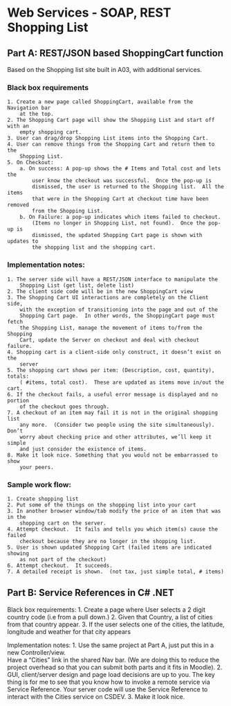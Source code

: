 # Web Services - SOAP, REST Shopping List
## Part A: REST/JSON based ShoppingCart function
Based on the Shopping list site built in A03, with additional services. 

### Black box requirements
    1. Create a new page called ShoppingCart, available from the Navigation bar 
		at the top.
    2. The Shopping Cart page will show the Shopping List and start off with an 
		empty shopping cart.
    3. User can drag/drop Shopping List items into the Shopping Cart.
    4. User can remove things from the Shopping Cart and return them to the 
		Shopping List.
    5. On Checkout:
        a. On success: A pop-up shows the # Items and Total cost and lets the 
			user know the checkout was successful.  Once the pop-up is
			dismissed, the user is returned to the Shopping list.  All the items
			that were in the Shopping Cart at checkout time have been removed 
			from the Shopping List.
        b. On Failure: a pop-up indicates which items failed to checkout.  
			(Items no longer in Shopping List, not found).  Once the pop-up is 
			dismissed, the updated Shopping Cart page is shown with updates to 
			the shopping list and the shopping cart.
			
### Implementation notes:
    1. The server side will have a REST/JSON interface to manipulate the
		Shopping List (get list, delete list)
    2. The client side code will be in the new ShoppingCart view
    3. The Shopping Cart UI interactions are completely on the Client side, 
		with the exception of transitioning into the page and out of the 
		Shopping Cart page.  In other words, the ShoppingCart page must fetch 
		the Shopping List, manage the movement of items to/from the Shopping 
		Cart, update the Server on checkout and deal with checkout failure.
    4. Shopping cart is a client-side only construct, it doesn’t exist on the 
		server
    5. The shopping cart shows per item: (Description, cost, quantity), totals: 
		( #items, total cost).  These are updated as items move in/out the cart.
    6. If the checkout fails, a useful error message is displayed and no portion
		of the checkout goes through.
    7. A checkout of an item may fail it is not in the original shopping list 
		any more.  (Consider two people using the site simultaneously).  Don’t 
		worry about checking price and other attributes, we’ll keep it simple 
		and just consider the existence of items.
    8. Make it look nice. Something that you would not be embarrassed to show 
		your peers.

### Sample work flow:
    1. Create shopping list
    2. Put some of the things on the shopping list into your cart
    3. In another browser window/tab modify the price of an item that was in the
		shopping cart on the server.
    4. Attempt checkout.  It fails and tells you which item(s) cause the failed 
		checkout because they are no longer in the shopping list.
    5. User is shown updated Shopping Cart (failed items are indicated showing 
		as not part of the checkout)
    6. Attempt checkout.  It succeeds.
    7. A detailed receipt is shown.  (not tax, just simple total, # items)

## Part B: Service References in C# .NET
Black box requirements:
    1. Create a page where User selects a 2 digit country code (i.e from a pull 
		down.)
    2. Given that Country, a list of cities from that country appear.
    3. If the user selects one of the cities, the latitude, longitude and 
		weather for that city appears

Implementation notes:
    1. Use the same project at Part A, just put this in a new Controller/view.  
		Have a “Cities” link in the shared Nav bar.  (We are doing this to 
		reduce the project overhead so that you can submit both parts and it 
		fits in Moodle).
    2. GUI, client/server design and page load decisions are up to you.  The key 
		thing is for me to see that you know how to invoke a remote service via 
		Service Reference.  Your server code will use the Service Reference to 
		interact with the Cities service on CSDEV.
    3. Make it look nice.  